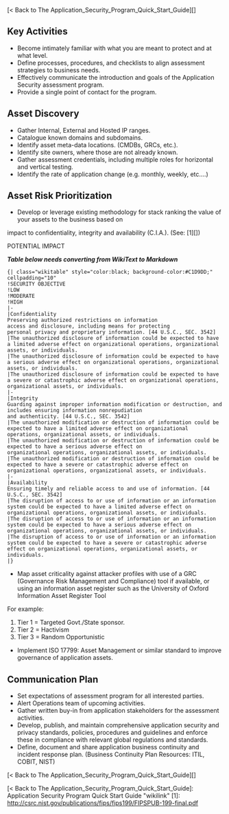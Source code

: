 [\< Back to The Application\_Security\_Program\_Quick\_Start\_Guide][]

Key Activities
--------------

-   Become intimately familiar with what you are meant to protect and at
    what level.
-   Define processes, procedures, and checklists to align assessment
    strategies to business needs.
-   Effectively communicate the introduction and goals of the
    Application Security assessment program.
-   Provide a single point of contact for the program.

<span id="Asset Discovery"></span>

Asset Discovery
---------------

-   Gather Internal, External and Hosted IP ranges.
-   Catalogue known domains and subdomains.
-   Identify asset meta-data locations. (CMDBs, GRCs, etc.).
-   Identify site owners, where those are not already known.
-   Gather assessment credentials, including multiple roles for
    horizontal and vertical testing.
-   Identify the rate of application change (e.g. monthly, weekly,
    etc.…)

<span id="Asset Risk Prioritization"></span>

Asset Risk Prioritization
-------------------------

-   Develop or leverage existing methodology for stack ranking the value
    of your assets to the business based on

impact to confidentiality, integrity and availability (C.I.A.). (See:
[1][])

POTENTIAL IMPACT

***Table below needs converting from WikiText to Markdown***
```
{| class="wikitable" style="color:black; background-color:#C1D9DD;" cellpadding="10"
!SECURITY OBJECTIVE
!LOW
!MODERATE
!HIGH
|-
|Confidentiality
Preserving authorized restrictions on information
access and disclosure, including means for protecting
personal privacy and proprietary information. [44 U.S.C., SEC. 3542]
|The unauthorized disclosure of information could be expected to have a limited adverse effect on organizational operations, organizational assets, or individuals.
|The unauthorized disclosure of information could be expected to have a serious adverse effect on organizational operations, organizational assets, or individuals.
|The unauthorized disclosure of information could be expected to have a severe or catastrophic adverse effect on organizational operations, organizational assets, or individuals.
|-
|Integrity
Guarding against improper information modification or destruction, and includes ensuring information nonrepudiation
and authenticity. [44 U.S.C., SEC. 3542]
|The unauthorized modification or destruction of information could be expected to have a limited adverse effect on organizational operations, organizational assets, or individuals.
|The unauthorized modification or destruction of information could be expected to have a serious adverse effect on
organizational operations, organizational assets, or individuals.
|The unauthorized modification or destruction of information could be expected to have a severe or catastrophic adverse effect on organizational operations, organizational assets, or individuals.
|-
|Availability
Ensuring timely and reliable access to and use of information. [44 U.S.C., SEC. 3542]
|The disruption of access to or use of information or an information system could be expected to have a limited adverse effect on organizational operations, organizational assets, or individuals.
|The disruption of access to or use of information or an information system could be expected to have a serious adverse effect on organizational operations, organizational assets, or individuals.
|The disruption of access to or use of information or an information system could be expected to have a severe or catastrophic adverse effect on organizational operations, organizational assets, or individuals.
|}
```

-   Map asset criticality against attacker profiles with use of a GRC
    (Governance Risk Management and Compliance) tool if available, or
    using an information asset register such as the University of Oxford
    Information Asset Register Tool

For example:

1.  Tier 1 = Targeted Govt./State sponsor.
2.  Tier 2 = Hactivism
3.  Tier 3 = Random Opportunistic

-   Implement ISO 17799: Asset Management or similar standard to improve
    governance of application assets.

<span id="Communication Plan"></span>

Communication Plan
------------------

-   Set expectations of assessment program for all interested parties.
-   Alert Operations team of upcoming activities.
-   Gather written buy-in from application stakeholders for the
    assessment activities.
-   Develop, publish, and maintain comprehensive application security
    and privacy standards, policies, procedures and guidelines and
    enforce these in compliance with relevant global regulations and
    standards.
-   Define, document and share application business continuity and
    incident response plan. (Business Continuity Plan Resources: ITIL,
    COBIT, NIST)

[\< Back to The Application\_Security\_Program\_Quick\_Start\_Guide][]



  [\< Back to The Application\_Security\_Program\_Quick\_Start\_Guide]: Application Security Program Quick Start Guide
    "wikilink"
  [1]: http://csrc.nist.gov/publications/fips/fips199/FIPSPUB-199-final.pdf
